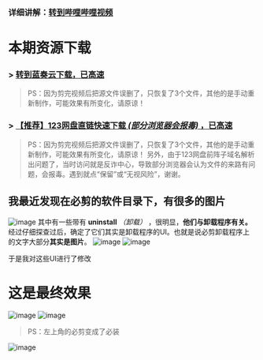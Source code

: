### 详细讲解：[转到哔哩哔哩视频](https://www.bilibili.com/video/BV1GVs7esEAg/)
# 本期资源下载

### > [转到蓝奏云下载，已高速](https://xuesheng666.lanzn.com/ixObU28ftt5e)

> PS：因为剪完视频后把源文件误删了，只恢复了3个文件，其他的是手动重新制作，可能效果有所变化，请原谅！

### > [【推荐】123网盘直链快速下载 _(部分浏览器会报毒)_ ，已高速](https://1-180-24-8.pd1.cjjd19.com:30443/download-cdn.cjjd19.com/123-772/ec59fa10/1813280842-0/ec59fa10ee291af5f03cb0879cfadf04/c-m48?v=5&t=1724755342&s=1724755342342a4c6c16c13d24d677dc06a34d4694&r=PYFC43&bzc=2&bzs=313831333238303834323a31313237333739333a3132353136323a31383133323830383432&filename=%E6%96%B0%E5%8D%B8%E8%BD%BD%E6%9D%90%E8%B4%A8.zip&x-mf-biz-cid=4a638319-2512-407f-bbb3-5d526f11a8ed-3dab77&auto_redirect=0&cache_type=1&xmfcid=f9478755-82eb-4c4a-a6fd-a332a121422b-0-50111d3b1)

> PS：因为剪完视频后把源文件误删了，只恢复了3个文件，其他的是手动重新制作，可能效果有所变化，请原谅！
另外，由于123网盘前阵子域名解析出问题了，当时访问就是反诈中心，导致部分浏览器会认为文件的来路有问题，会报毒。遇到就点“保留”或“无视风险”，谢谢。

## 我最近发现在必剪的软件目录下，有很多的图片
![image](https://github.com/user-attachments/assets/021d0a50-3cf1-45d7-9dcc-b5ab644a122c)
其中有一些带有 **uninstall** _（卸载）_ ，很明显，**他们与卸载程序有关。**
经过仔细探查过后，确定了它们其实是卸载程序的UI。也就是说必剪卸载程序上的文字大部分**其实是图片**。
![image](https://github.com/user-attachments/assets/02b71299-db18-404f-9dd2-b02df26a6ac0)
![image](https://github.com/user-attachments/assets/850588c9-d762-4215-892d-a9169174d264)

于是我对这些UI进行了修改
# 这是最终效果
![image](https://github.com/user-attachments/assets/17985e69-5d8f-4305-8196-2219d91b5ee8)
![image](https://github.com/user-attachments/assets/0fd51f60-febe-425a-b5a5-dad9d66017b5)

> PS：左上角的必剪变成了必装

![image](https://github.com/user-attachments/assets/d9bb2957-f061-44ad-bb5c-c549333c2434)
